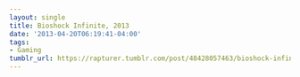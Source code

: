 ```yaml
---
layout: single
title: Bioshock Infinite, 2013
date: '2013-04-20T06:19:41-04:00'
tags:
- Gaming
tumblr_url: https://rapturer.tumblr.com/post/48428057463/bioshock-infinite-2013
---
```

